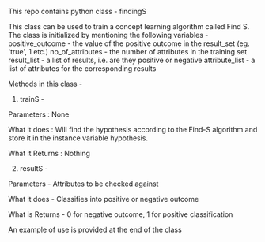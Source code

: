 This repo contains python class - findingS

This class can be used to train a concept learning algorithm called Find S.
The class is initialized by mentioning the following variables -
positive_outcome - the value of the positive outcome in the result_set (eg. 'true', 1 etc.)
no_of_attributes - the number of attributes in the training set
result_list - a list of results, i.e. are they positive or negative
attribute_list - a list of attributes for the corresponding results

Methods in this class - 

1) trainS - 

Parameters : None

What it does : Will find the hypothesis according to the Find-S algorithm and store it in the instance variable hypothesis.

What it Returns : Nothing

2) resultS - 

Parameters - Attributes to be checked against

What it does - Classifies into positive or negative outcome

What is Returns - 0 for negative outcome, 1 for positive classification


An example of use is provided at the end of the class